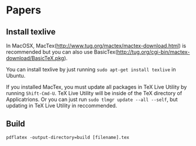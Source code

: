 # Papers

## Install texlive
In MacOSX, MacTex(http://www.tug.org/mactex/mactex-download.html) is recommended but you can also use BasicTex(http://tug.org/cgi-bin/mactex-download/BasicTeX.pkg).

You can install texlive by just running ```sudo apt-get install texlive``` in Ubuntu.

If you installed MacTex, you must update all packages in TeX Live Utility by running ```Shift-Cmd-U```. TeX Live Utility will be inside of the TeX directory of Applicatrions.
Or you can just run ```sudo tlmgr update --all --self```, but updating in TeX Live Utility in reccommended.

## Build
```pdflatex -output-directory=build [filename].tex```
